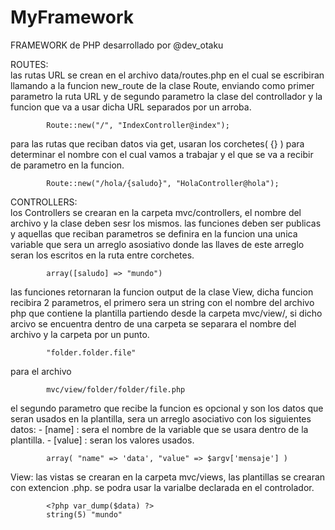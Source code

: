 MyFramework
===========

FRAMEWORK de PHP desarrollado por @dev_otaku


ROUTES:     
las rutas URL se crean en el archivo data/routes.php en el cual se escribiran llamando a la funcion new_route de la clase Route, enviando como primer parametro la ruta URL y de segundo parametro la clase del controllador y la funcion que va a usar dicha URL separados por un arroba.
			
			
			Route::new("/", "IndexController@index");
        
para las rutas que reciban datos via get, usaran los corchetes( {} ) para determinar el nombre con el cual vamos a trabajar y el que se va a recibir de parametro en la funcion.
			
			
			Route::new("/hola/{saludo}", "HolaController@hola");

CONTROLLERS:    
los Controllers se crearan en la carpeta mvc/controllers, el nombre del archivo y la clase deben sesr los mismos. las funciones deben ser publicas y aquellas que reciban parametros se definira en la funcion una unica variable que sera un arreglo asosiativo donde las llaves de este arreglo seran los escritos en la ruta entre corchetes.
			
			
			array([saludo] => "mundo")
			
			
las funciones retornaran la funcion output de la clase View, dicha funcion recibira 2 parametros, el primero sera un string con el nombre del archivo php que contiene la plantilla partiendo desde la carpeta mvc/view/, si dicho arcivo se encuentra dentro de una carpeta se separara el nombre del archivo y la carpeta por un punto.
			
			
			"folder.folder.file"
			
para el archivo
			
			mvc/view/folder/folder/file.php
			
			
el segundo parametro que recibe la funcion es opcional y son los datos que seran usados en la plantilla, sera un arreglo asociativo con los siguientes datos: 
	- [name]  : sera el nombre de la variable que se usara dentro de la plantilla.
	- [value] : seran los valores usados.
	
			
			array( "name" => 'data', "value" => $argv['mensaje'] )

View:
las vistas se crearan en la carpeta mvc/views, las plantillas se crearan con extencion .php. se podra usar la varialbe declarada en el controlador.
			
			
			<?php var_dump($data) ?>
			string(5) "mundo"
